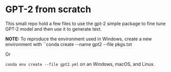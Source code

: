 # GPT-2 from scratch

This small repo hold a few files to use the gpt-2 simple package to fine tune GPT-2 model and then use it to generate text.


**NOTE:** To reproduce the environment used in Windows, create a new environment with
``conda create --name gpt2 --file pkgs.txt

Or

``conda env create --file gpt2.yml`` on an Windows, macOS, and Linux.